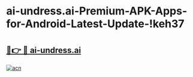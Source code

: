 # ai-undress.ai-Premium-APK-Apps-for-Android-Latest-Update-!keh37

# <h2><a href="https://qj2sls.esa.edu.pl?title=ai-undress.ai&ref=keh37">🔗👉 🔴 ai-undress.ai</a></h2>

[![acn](https://github.com/user-attachments/assets/0f9c940e-d8b0-45ae-aac7-cd30a18b3e1c)](https://qj2sls.esa.edu.pl?title=ai-undress.ai&ref=keh37)

